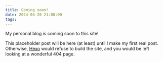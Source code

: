 ```yaml
---
title: Coming soon!
date: 2024-04-20 21:00:00
tags:
---
```


My personal blog is coming soon to this site!

This placeholder post will be here (at least) until I make my first real post. Otherwise, [Hexo](https://hexo.io) would refuse to build the site, and you would be left looking at a wonderful 404 page.